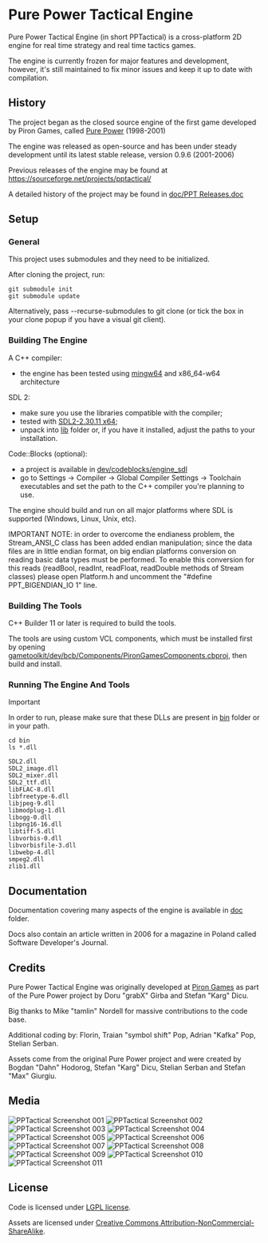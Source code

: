 # Pure Power Tactical Engine

Pure Power Tactical Engine (in short PPTactical) is a cross-platform 2D engine for real time strategy and real time tactics games.

The engine is currently frozen for major features and development, however, it's still maintained to fix minor issues and keep it up to date with compilation.

## History

The project began as the closed source engine of the first game developed by Piron Games, called [Pure Power](https://www.pirongames.com/games/ppower/ppower.htm) (1998-2001)

The engine was released as open-source and has been under steady development until its latest stable release, version 0.9.6 (2001-2006)

Previous releases of the engine may be found at https://sourceforge.net/projects/pptactical/

A detailed history of the project may be found in [doc/PPT Releases.doc](doc/PPT%20Releases.doc)

## Setup

### General
This project uses submodules and they need to be initialized. 

After cloning the project, run:

```
git submodule init
git submodule update
```

Alternatively, pass --recurse-submodules to git clone (or tick the box in your clone popup if you have a visual git client).

### Building The Engine

A C++ compiler:
* the engine has been tested using [mingw64](https://www.mingw-w64.org/) and x86_64-w64 architecture

SDL 2:
* make sure you use the libraries compatible with the compiler;
* tested with [SDL2-2.30.11 x64](https://github.com/libsdl-org/SDL/releases/tag/release-2.30.11);
* unpack into [lib](lib/) folder or, if you have it installed, adjust the paths to your installation.

Code::Blocks (optional):
* a project is available in [dev/codeblocks/engine_sdl](dev/codeblocks/engine_sdl/)
* go to Settings -> Compiler -> Global Compiler Settings -> Toolchain executables and set the path to the C++ compiler you're planning to use.

The engine should build and run on all major platforms where SDL is supported (Windows, Linux, Unix, etc).

IMPORTANT NOTE: in order to overcome the endianess problem, the Stream_ANSI_C class has been added endian manipulation; since the data files are in little endian format, on big endian platforms conversion on reading basic data types must be performed. To enable this conversion for this reads (readBool, readInt, readFloat, readDouble methods of Stream classes) please open Platform.h and uncomment the "#define PPT_BIGENDIAN_IO 1" line.

### Building The Tools

C++ Builder 11 or later is required to build the tools.

The tools are using custom VCL components, which must be installed first by opening [gametoolkit/dev/bcb/Components/PironGamesComponents.cbproj](gametoolkit/dev/bcb/Components/PironGamesComponents.cbproj), then build and install.

### Running The Engine And Tools

> [!IMPORTANT]
> In order to run, please make sure that these DLLs are present in [bin](bin/) folder or in your path.

```shell
cd bin
ls *.dll

SDL2.dll
SDL2_image.dll
SDL2_mixer.dll
SDL2_ttf.dll
libFLAC-8.dll
libfreetype-6.dll
libjpeg-9.dll
libmodplug-1.dll
libogg-0.dll
libpng16-16.dll
libtiff-5.dll
libvorbis-0.dll
libvorbisfile-3.dll
libwebp-4.dll
smpeg2.dll
zlib1.dll
```

## Documentation

Documentation covering many aspects of the engine is available in [doc](doc/) folder.

Docs also contain an article written in 2006 for a magazine in Poland called Software Developer's Journal.

## Credits

Pure Power Tactical Engine was originally developed at [Piron Games](https://www.pirongames.com) as part of the Pure Power project by Doru "grabX" Girba and Stefan "Karg" Dicu.

Big thanks to Mike "tamlin" Nordell for massive contributions to the code base.

Additional coding by: Florin, Traian "symbol shift" Pop, Adrian "Kafka" Pop, Stelian Serban.

Assets come from the original Pure Power project and were created by Bogdan "Dahn" Hodorog, Stefan "Karg" Dicu, Stelian Serban and Stefan "Max" Giurgiu.

## Media
![PPTactical Screenshot 001](web\0.9.6\ss\0.9.6\easyrecon_dustoff_m.jpg "PPTactical Screenshot 001")
![PPTactical Screenshot 002](web\0.9.6\ss\0.9.6\easyrecon_respiro_m.jpg "PPTactical Screenshot 002")
![PPTactical Screenshot 003](web\0.9.6\ss\0.9.5rc1\ppt_layered_building_and_aircraftsm.jpg "PPTactical Screenshot 003")
![PPTactical Screenshot 004](web\0.9.6\ss\0.9.0rc1\ppt004m.jpg "PPTactical Screenshot 004")
![PPTactical Screenshot 005](web\0.9.6\ss\0.8.5\e005m.jpg "PPTactical Screenshot 005")
![PPTactical Screenshot 006](web\0.9.6\ss\0.7.0\e001m.JPG "PPTactical Screenshot 006")
![PPTactical Screenshot 007](web\0.9.6\ss\0.7.0\e002m.JPG "PPTactical Screenshot 007")
![PPTactical Screenshot 008](web\0.9.6\ss\0.7.0\e003m.JPG "PPTactical Screenshot 008")
![PPTactical Screenshot 009](web\0.9.6\ss\0.4.0\e001m.JPG "PPTactical Screenshot 009")
![PPTactical Screenshot 010](web\0.9.6\ss\0.4.0\e002m.JPG "PPTactical Screenshot 010")
![PPTactical Screenshot 011](web\0.9.6\ss\0.4.0\e003m.JPG "PPTactical Screenshot 011")

## License

Code is licensed under [LGPL license](https://www.gnu.org/licenses/lgpl-3.0.txt).

Assets are licensed under [Creative Commons Attribution-NonCommercial-ShareAlike](https://creativecommons.org/licenses/by-nc-sa/4.0/).